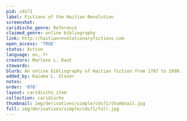 ```yaml
---
pid: cds71
label: Fictions of the Haitian Revolution
screenshot: 
caridischo_genre: Reference
claimed_genre: online bibliography
link: http://haitianrevolutionaryfictions.com
open_access: 'TRUE'
status: Active
language: en, fr
creators: Marlene L. Daut
stewards: 
blurb: An online bibliography of Haitian fiction from 1787 to 1899.
added_by: Kaiama L. Glover
notes: 
order: '078'
layout: caridischo_item
collection: caridischo
thumbnail: img/derivatives/simple/cds71/thumbnail.jpg
full: img/derivatives/simple/cds71/full.jpg
---
```

